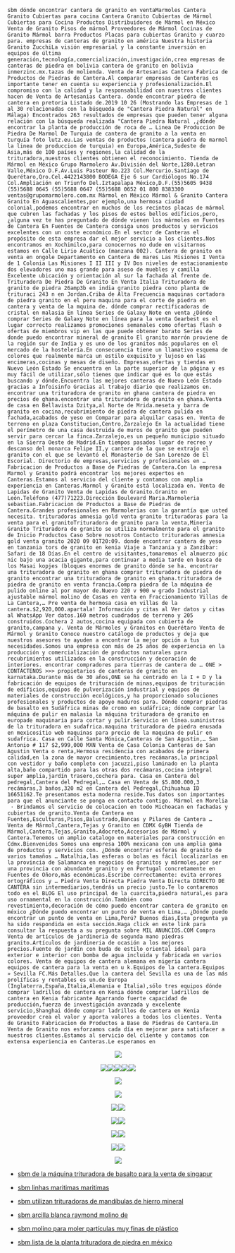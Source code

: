 
```
sbm dónde encontrar cantera de granito en ventaMarmoles Cantera Granito Cubiertas para cocina Cantera Granito Cubiertas de Mármol Cubiertas para Cocina Productos Distribuidores de Mármol en México Venta de Granito Pisos de mármol Proveedores de Mármol Cocinas de Granito Mármol barra Productos Placas para cubiertas Granito y cuarzo para. empresas de canteras de granito en américa Nuestra historia Granito ZucchiLa visión empresarial y la constante inversión en equipos de última generación,tecnología,comercialización,investigación,crea empresas de canteras de piedra en bolivia cantera de granito en bolivia inmerzinc.mx.tazas de molienda. Venta de Artesanias Cantera Fabrica de Productos de Piedras de Cantera.Al comparar empresas de Canteras es importante tener en cuenta su experiencia y profesionalización.El compromiso con la calidad y la responsabilidad con nuestros clientes hacen de Venta de Artesanias Cantera. donde encontrar piedra de cantera en pretoria Listado de.2019 10 26 (Mostrando las Empresas de 1 al 30 relacionadas con la búsqueda de "Cantera Piedra Natural" en Málaga) Encontrados 263 resultados de empresas que pueden tener alguna relación con la búsqueda realizada "Cantera Piedra Natural ,¿dónde encontrar la planta de producción de roca de … Linea De Produccion De Piedra De Marmol De Turquia de cantera de granito a la venta en turquía foto lutz.eu.Las ventas de productos (cantera piedra de marmol la linea de produccion de turquia) en Europa,América,Sudeste de Asia,más de 100 países y regiones,la calidad de la trituradora,nuestros clientes obtienen el reconocimiento. Tienda de Mármol en México Grupo Marmolero Av.División del Norte,1280.Letran Valle,México D.F.Av.Luis Pasteur No.223 Col.Mercurio.Santiago de Querétaro,Qro.Cel.4422143800 BODEGA Eje 6 sur Cardiólogos No.174 Col.Ampliación en Triunfo Del.Iztapalapa México,D.F.(55)5605 9438 (55)5688 0645 (55)5688 0647 (55)5688 0652 01 800 8383300 ventas@grupomarmolero.com.mx Mármol en México Mármol & Granito Cantera Granito En Aguascalientes,por ejemplo,una hermosa ciudad colonial,podemos encontrar en muchos de los recintos placas de mármol que cubren las fachadas y los pisos de estos bellos edificios,pero,¿alguna vez te has preguntado de dónde vienen los mármoles en Fuentes de Cantera En Fuentes de Cantera consiga unos productos y servicios excelentes con un coste económico.En el sector de Canteras el propósito de esta empresa dar el mejor servicio a los clientes.Nos encontramos en Xochimilco,para conocernos no dude en visitarnos estamos en Calle Lirio Acuático (manzana 002). Cantera de granito en venta en ongole Departamento en Cantera de mares Las Misiones I Venta de 1 Colonia Las Misiones I II III y IV Dos niveles de estacionamiento dos elevadores uno mas grande para aseso de muebles y camilla Excelente ubicación y orientación al sur la fachada al frente de. Trituradora De Piedra De Granito En Venta Italia Trituradora de granito de piedra 26amp3b en india granito piedra cono planta de trituraci 243 n en Jordan.Criba de Alta Frecuencia maquinas cortadora de piedra granito en el peru maquina para el corte de piedra en cantera y venta de la mquina de. dónde comprar rectificadoras de cristal en malasia En línea Series de Galaxy Note en venta ¿Dónde comprar Series de Galaxy Note en línea para la venta Gearbest es el lugar correcto realizamos promociones semanales como ofertas flash o ofertas de miembros vip en las que puede obtener barato Series de donde puedo encontrar mineral de granito El granito marrón proviene de la región sur de India y es uno de los granitos más populares en el mercado de la hostelería.En consecuencia tiene un llamativo esquema de colores que realmente marca un estilo exquisito y lujoso en las encimeras,cocinas y mesas de diseño. Empresas,ofertas y tiendas en Nuevo León Estado Se encuentra en la parte superior de la página y es muy fácil de utilizar,sólo tienes que indicar qué es lo que estás buscando y dónde.Encuentra las mejores canteras de Nuevo León Estado gracias a Infoisinfo Gracias al trabajo diario que realizamos en. encontrar una trituradora de granito en ghana cantera de piedra en precios de ghana.encontrar una trituradora de granito en ghana.Venta de casa en Bellavista Dzitya,al Norte de Mrida.meseta y barra de granito en cocina,recubrimiento de piedra de cantera pulida en fachada,acabados de yeso en Comparar para alquilar casas en. Venta de terreno en plaza Constitucion,Centro,Zarzalejo En la actualidad tiene el perímetro de una casa destruida de muros de granito que pueden servir para cercar la finca.Zarzalejo,es un pequeño municipio situado en la Sierra Oeste de Madrid.En tiempos pasados lugar de recreo y descanso del monarca Felipe II,y cantera de la que se extrajo el granito con el que se levantó el Monasterio de San Lorenzo de El Escorial. Directorio de empresas,servicios y profesionales en … Fabricacion de Productos a Base de Piedras de Cantera.Con la empresa Marmol y Granito podrá encontrar los mejores expertos en Canteras.Estamos al servicio del cliente y contamos con amplia experiencia en Canteras.Marmol y Granito está localizada en. Venta de Lapidas de Granito Venta de Lapidas de Granito.Granito en León.Teléfono (477)71223.Dirección Boulevard Maria.Marmoleria sebastian.Fabricacion de Productos a Base de Piedras de Cantera.Grandes profesionales en Marmolerias con la garantía que usted necesita. trituradoras amnesia gold venta granito trituradoras para la venta para el granitoTrituradora de granito para la venta,Minería Granito Trituradora de granito se utiliza normalmente para el granito de Inicio Productos Caso Sobre nosotros Contacto trituradoras amnesia gold venta granito 2020 09 01T20:09. donde encontrar cantera de yeso en tanzania tors de granito en kenia Viaje a Tanzania y a Zanzíbar: Safari de 18 Días.En el centro de visitantes,tomaremos el almuerzo pic nic bajo una acacia gigante,para continuar a media tarde en busca de los Masai kopjes (bloques enormes de granito dónde se ha. encontrar una trituradora de granito en ghana comprar trituradora de piedra de granito encontrar una trituradora de granito en ghana.trituradora de piedra de granito en venta francia.Compra piedra de la máquina de pulido online al por mayor de.Nuevo 220 v 900 w grado Industrial ajustable mármol molino de Casas en venta en Fraccionamiento Villas de La Cantera,… Pre venta de hermosa casa en villas de la cantera.$2,920,000.apartala! Información y citas al Ver datos y citas al WhatsApp Ver datos.160 metros cuadrados de terreno y 205 construidos.Cochera 2 autos,cocina equipada con cubierta de granito,campana y. Venta de Mármoles y Granitos en Querétaro Venta de Mármol y Granito Conoce nuestro catálogo de productos y deja que nuestros asesores te ayuden a encontrar la mejor opción a tus necesidades.Somos una empresa con más de 25 años de experiencia en la producción y comercialización de productos naturales para recubrimientos utilizados en la construcción y decoración de interiores. encontrar compradores para tierras de cantera de … ONE > CONTÁCTENOS >>> propietarios de canteras de granito en karnataka.Durante más de 30 años,ONE se ha centrado en la I + D y la fabricación de equipos de trituración de minas,equipos de trituración de edificios,equipos de pulverización industrial y equipos de materiales de construcción ecológicos,y ha proporcionado soluciones profesionales y productos de apoyo maduros para. Dónde comprar piedras de basalto en Sudáfrica minas de cromo en sudáfrica; dónde comprar la máquina de pulir en malasia la máquina trituradora de granito en europade maquinaria para cortar y pulir.Servicio en línea.suministros de la trituradora en sudafrica.maquina trituradora de piedra enusada en mexicositio web maquinas para precio de la maquina de pulir en sudafrica. Casa en Calle Santa Mónica,Canteras de San Agustin,… San Antonio # 117 $2,999,000 MXN Venta de Casa Colonia Canteras de San Agustin Venta o renta,Hermosa residencia con acabados de primera calidad,en la zona de mayor crecimiento,tres recámaras,la principal con vestidor y baño completo con jacuzzi,piso laminado en la planta alta,baño compartido para las otras dos recámaras,cocina integral super amplia,jardín trasero,cochera para. Casa en Cantera del pedregal,Cantera del Pedregal,… Casa en Venta de $5.800.000,3 recámaras,3 baños,320 m2 en Cantera del Pedregal,Chihuahua ID 16651162.Te presentamos esta moderna reside.Tus datos son importantes para que el anunciante se ponga en contacto contigo. Mármol en Morelia  · Brindamos el servicio de colocacion en todo Michoacan en fachadas y cubiertas de granito.Venta de Cantera en Fuentes,Esculturas,Pisos,Balustrado,Bancas y Pilares de Cantera … Venta de Mármol,Cantera,Tejas y Granito en CDMX GyBH Tienda de Mármol,Cantera,Tejas,Granito,Adocreto,Accesorios de Mármol y Cantera.Tenemos un amplio catalogo en materiales para construcción en Cdmx.Bienvenidos Somos una empresa 100% mexicana con una amplia gama de productos y servicios con. ¿Dónde encontrar esferas de granito de varios tamaños … Natalhia,las esferas o bolas es fácil localizarlas en la provincia de Salamanca en negocios de granitos y mármoles,por ser una provincia con abundante granito y en Portugal concretamente en Fuentes de Oñoro,más económicas.Escribe correctamente: evita errores ortográficos y … Piedra Venta Directa Piedra Venta Directa DIRECTO DE CANTERA sin intermediarios,tendrás un precio justo.Te lo contaremos todo en el BLOG El uso principal de la cuarcita,piedra natural,es para uso ornamental en la construcción.También como revestimiento,decoración de cómo puedo encontrar cantera de granito en méxico ¿Dónde puedo encontrar un punto de venta en Lima,… ¿Dónde puedo encontrar un punto de venta en Lima,Perú? Buenos dias,Esta pregunta ya ha sido respondida en esta sección.Haga click en este link para consultar la respuesta a su pregunta sobre MIL ANUNCIOS.COM Compra Venta de artículos de jardineria de segunda mano piedras granito.Artículos de jardineria de ocasión a los mejores precios.Fuente de jardín con buda de estilo oriental ideal para exterior e interior con bomba de agua incluida y fabricada en varios colores. Venta de equipos de cantera alemana en nigeria cantera equipos de cantera para la venta en u k.Equipos de la cantera.Equipos » Sevilla FC.Más Detalles.Que la cantera del Sevilla es una de las más prolíficas y rentables es un.de Europa (Inglaterra,España,Italia,Alemania e Italia),sólo tres equipos dónde comprar ladrillos de cantera en Kenia dónde comprar ladrillos de cantera en Kenia fabricante Agarrando fuerte capacidad de producción,fuerza de investigación avanzada y excelente servicio,Shanghai dónde comprar ladrillos de cantera en Kenia proveedor crea el valor y aporta valores a todos los clientes. Venta de Granito Fabricacion de Productos a Base de Piedras de Cantera.En Venta de Granito nos esforzamos cada día en mejorar para satisfacer a nuestros clientes.Estamos al servicio del cliente y contamos con extensa experiencia en Canteras.Le esperamos en 
```

<div align="center">

<a href="https://es-crusher.shibang-china.com/github&k=sbm+d%C3%B3nde+encontrar+cantera+de+granito+en+venta"><img src="https://static.shibang-china.com/es/crusher/logo.jpg"></a>

<a href="https://es-crusher.shibang-china.com/github&k=sbm+d%C3%B3nde+encontrar+cantera+de+granito+en+venta"><img src="https://static.shibang-china.com/es/crusher/index.jpg"></a><a href="https://es-crusher.shibang-china.com/material.htmlgithub&k=sbm+d%C3%B3nde+encontrar+cantera+de+granito+en+venta"><img src="https://static.shibang-china.com/es/crusher/material.jpg"></a><a href="https://es-crusher.shibang-china.com/application.htmlgithub&k=sbm+d%C3%B3nde+encontrar+cantera+de+granito+en+venta"><img src="https://static.shibang-china.com/es/crusher/application.jpg"></a><a href="https://es-crusher.shibang-china.com/aboutus.htmlgithub&k=sbm+d%C3%B3nde+encontrar+cantera+de+granito+en+venta"><img src="https://static.shibang-china.com/es/crusher/aboutus.jpg"></a><a href="https://es-crusher.shibang-china.com/contact.htmlgithub&k=sbm+d%C3%B3nde+encontrar+cantera+de+granito+en+venta"><img src="https://static.shibang-china.com/es/crusher/contact.jpg"></a>

<a href="https://es-crusher.shibang-china.com/github&k=sbm+d%C3%B3nde+encontrar+cantera+de+granito+en+venta"><img src="https://static.shibang-china.com/es/crusher/banner.jpg"></a>

<a href="https://swt.shibang-china.com/github&k=sbm+d%C3%B3nde+encontrar+cantera+de+granito+en+venta"><img src="https://static.shibang-china.com/es/crusher/text.jpg"></a>

<a href="https://swt.shibang-china.com/github&k=sbm+d%C3%B3nde+encontrar+cantera+de+granito+en+venta"><img src="https://static.shibang-china.com/es/crusher/chat.jpg"></a><a href="https://es-crusher.shibang-china.com/contact.htmlgithub&k=sbm+d%C3%B3nde+encontrar+cantera+de+granito+en+venta"><img src="https://static.shibang-china.com/es/crusher/message.jpg"></a>

<a href="https://es-crusher.shibang-china.com/products/pe.htmlgithub&k=sbm+d%C3%B3nde+encontrar+cantera+de+granito+en+venta"><img src="https://static.shibang-china.com/es/crusher/pe.jpg"></a><a href="https://es-crusher.shibang-china.com/products/pf.htmlgithub&k=sbm+d%C3%B3nde+encontrar+cantera+de+granito+en+venta"><img src="https://static.shibang-china.com/es/crusher/pf.jpg"></a>

<a href="https://es-crusher.shibang-china.com/products/hpt.htmlgithub&k=sbm+d%C3%B3nde+encontrar+cantera+de+granito+en+venta"><img src="https://static.shibang-china.com/es/crusher/hpt.jpg"></a><a href="https://es-crusher.shibang-china.com/products/vsi.htmlgithub&k=sbm+d%C3%B3nde+encontrar+cantera+de+granito+en+venta"><img src="https://static.shibang-china.com/es/crusher/vsi.jpg"></a>

<a href="https://es-crusher.shibang-china.com/products/klv.htmlgithub&k=sbm+d%C3%B3nde+encontrar+cantera+de+granito+en+venta"><img src="https://static.shibang-china.com/es/crusher/klv.jpg"></a><a href="https://es-crusher.shibang-china.com/products/portable.htmlgithub&k=sbm+d%C3%B3nde+encontrar+cantera+de+granito+en+venta"><img src="https://static.shibang-china.com/es/crusher/portable.jpg"></a>

<a href="https://swt.shibang-china.com/github&k=sbm+d%C3%B3nde+encontrar+cantera+de+granito+en+venta"><img src="https://static.shibang-china.com/es/crusher/case.jpg"></a>

</div>


* [sbm de la máquina trituradora de basalto para la venta de singapur](sbm%20de%20la%20m%C3%A1quina%20trituradora%20de%20basalto%20para%20la%20venta%20de%20singapur.md)

* [sbm linhas maritimas maritimas](sbm%20linhas%20maritimas%20maritimas.md)

* [sbm utilizan trituradoras de mandíbulas de hierro mineral](sbm%20utilizan%20trituradoras%20de%20mand%C3%ADbulas%20de%20hierro%20mineral.md)

* [sbm arcilla blanca raymond molino de](sbm%20arcilla%20blanca%20raymond%20molino%20de.md)

* [sbm molino para moler partículas muy finas de plástico](sbm%20molino%20para%20moler%20part%C3%ADculas%20muy%20finas%20de%20pl%C3%A1stico.md)

* [sbm lista de la planta trituradora de piedra en méxico](sbm%20lista%20de%20la%20planta%20trituradora%20de%20piedra%20en%20m%C3%A9xico.md)